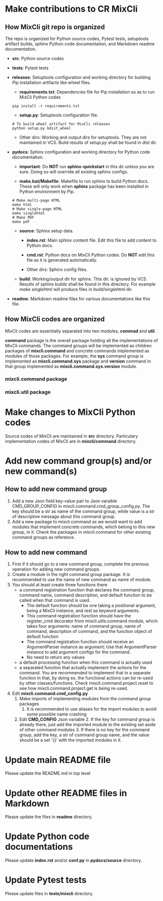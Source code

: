 # Make contributions to CR MixCli

## How MixCli git repo is organized

The repo is organized for Python source codes, Pytest tests, setuptools artifact builds, 
sphinx Python code documentation, and Markdown readme documentation.

* __src__: Python source codes
   
* __tests__: Pytest tests
   
* __releases__: Setuptools configuration and working directory for building Pip installation
artifacts like wheel files.

    * __requirements.txt__: Dependencies file for Pip installation so as to run MixCli Python codes
    ```shell
    pip install -r requirements.txt
    ```
    * __setup.py__: Setuptools configuration file.
    ```shell
    # To build wheel artifact for MixCli releases
    python setup.py bdist_wheel
    ```
    * Other dirs: Working and output dirs for setuptools. They are not maintained in VCS. Build results
    of *setup.py* shall be found in *dist* dir.


* __pydocs__: Sphinx configuration and working directory for Python code documentation.
    * __important__: Do **NOT** run **sphinx-quickstart** in this dir unless you are sure. Doing so will override all existing sphinx configs.
   
    * __make.bat/Makefile__: Makefile to run sphinx to build Python docs. These will only work when
    **sphinx** package has been installed in Python environment by Pip.
      
    ```shell
    # Make multi-page HTML 
    make html
    # Make single-page HTML
    make singlehtml
    # Make PDF
    make pdf
    ```
    
    * __source__: Sphinx setup data.
    
        * __index.rst__: Main sphinx content file. Edit this file to add content to Python docs.
        
        * __cmd.rst__: Python docs on MixCli Python codes. Do **NOT** edit this file as it is generated automatically.
    
        * Other dirs: Sphinx config files.
    
    * __build__: Working/output dir for sphinx. This dir. is ignored by VCS. Results of sphinx builds shall
    be found in this directory. For example *make singlehtml* will produce files in *build/singlehtml* dir. 

*  __readme__: Markdown readme files for various documentations like this file.


## How MixCli codes are organized

MixCli codes are essentially separated into two modules, __commad__ and __util__.

__command__ package is the overall package holding all the implementations of MixCli commands.
The command groups will be implemented as children packages of __mixcli.command__ and concrete
commands implemented as modules of those packages. For example, the __sys__ command group is implemented
as __mixcli.command.sys__ package and __version__ command in that group implemented as
__mixcli.command.sys.version__ module.

### mixcli.command package

### mixcli.util package

# Make changes to MixCli Python codes

Source codes of MixCli are maintained in **src** directory. Particulary implementation codes
of MixCli are in **mixcli/command** directory.

# Add new command group(s) and/or new command(s)

## How to add new command group

1. Add a new Json field key-value pair to Json varaible CMD_GROUP_CONFIG in 
mixcli.command.cmd_group_config.py. The key should be a str as name of the command group,
while value is a str of descriptive message about this command group.
2. Add a new package to mixcli.command as we would want to add modules that implement
concrete commands, which belong to this new group, in it. Check the packages in 
mixcli.command for other existing command groups as reference.

## How to add new command
1. First if it should go to a new command group, complete the previous operation
for adding new command groups.
2. Create a module in the right command group package. It is recommended to use
the name of new command as name of module.
3. You should at least create three functions there
   * a command registration function that declares the command group, command name,
command description, and default function to be called when that command is used.
     * The default function should be one taking a positional argument, being a MixCli 
      instance, and rest as keyword arguments.
     * This command registration function should have the register_cmd decorator
      from mixcli.utils.command module, which takes four arguments: name of command
      group, name of command, description of command, and the function object of default
      function
     * The command registration function should receive an ArgumentParser instance as
      argument; Use that ArgumentParser instance to add argument configs for the command.
     * No need to return any values
   * a default processing function when this command is actually used
   * a separated function that actually implement the actions for the command. You are
   recommended to implement that in a separate function in that, by doing so, the functional
   actions can be re-used by other classes/functions. Check mixcli.command.project.reset 
   to see how mixcli.command.project.get is being re-used.
4. Edit **mixcli.command.cmd_config.py**
   1. Make imports of implementing modules from the command group packages
      1. It is recommended to use aliases for the import modules to avoid some possible name crashing
   2. Edit **CMD_CONFIG** Json variable
      2. If the key for command group is already there, just add the imported module to the existing
     set aside of other command modules
      3. If there is no key for the command group, add the key, a str of command group name, and the
     value should be a set '{}' with the imported modules in it.

# Update main README file

Please update the README.md in top level

# Update other README files in Markdown

Please update the files in **readme** directory.

# Update Python code documentations

Please update **index.rst** and/or **conf.py** in **pydocs/source** directory.

# Update Pytest tests

Please update files in **tests/mixcli** directory.
